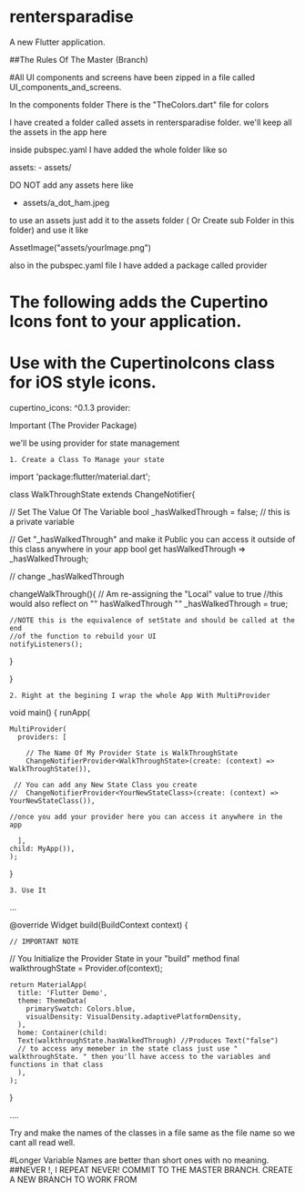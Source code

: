 # rentersparadise

A new Flutter application.

##The Rules Of The Master (Branch)

#All UI components and screens have been zipped in a file called UI_components_and_screens.

In the components folder There is the "TheColors.dart" file for colors

I have created a folder called assets in rentersparadise folder. we'll keep all the assets in the app here

inside pubspec.yaml I have added the whole folder like so

  assets:
    - assets/

DO NOT add any assets here like

- assets/a_dot_ham.jpeg

to use an assets just add it to the assets folder ( Or Create sub Folder in this folder) and use it like

AssetImage("assets/yourImage.png")

also in the pubspec.yaml file I have added a package called provider

  # The following adds the Cupertino Icons font to your application.
  # Use with the CupertinoIcons class for iOS style icons.
  cupertino_icons: ^0.1.3
  provider:

Important (The Provider Package)

we'll be using provider for state management

    1. Create a Class To Manage your state

import 'package:flutter/material.dart';

class WalkThroughState extends ChangeNotifier{

// Set The Value Of The Variable
bool _hasWalkedThrough = false;  // this is a private variable

// Get "_hasWalkedThrough" and make it Public you can access it outside of this class anywhere in your app
bool get hasWalkedThrough => _hasWalkedThrough;


// change _hasWalkedThrough

  changeWalkThrough(){
  // Am re-assigning the "Local" value to true
  //this would also reflect on "" hasWalkedThrough ""
  _hasWalkedThrough = true;

    //NOTE this is the equivalence of setState and should be called at the end
    //of the function to rebuild your UI
    notifyListeners();
  }

}

    2. Right at the begining I wrap the whole App With MultiProvider

void main() {
  runApp(

    MultiProvider(
      providers: [

        // The Name Of My Provider State is WalkThroughState
        ChangeNotifierProvider<WalkThroughState>(create: (context) =>  WalkThroughState()),

     // You can add any New State Class you create
    //  ChangeNotifierProvider<YourNewStateClass>(create: (context) =>  YourNewStateClass()),

    //once you add your provider here you can access it anywhere in the app

      ],
    child: MyApp()),
    );
}

    3. Use It

...

  @override
  Widget build(BuildContext context) {

    // IMPORTANT NOTE
   // You Initialize the Provider State in your "build" method
   final walkthroughState = Provider.of<WalkThroughState>(context);


    return MaterialApp(
      title: 'Flutter Demo',
      theme: ThemeData(
        primarySwatch: Colors.blue,
        visualDensity: VisualDensity.adaptivePlatformDensity,
      ),
      home: Container(child:
      Text(walkthroughState.hasWalkedThrough) //Produces Text("false")
      // to access any memeber in the state class just use " walkthroughState. " then you'll have access to the variables and functions in that class
      ),
    );
  }

....

Try and make the names of the classes in a file same as the file name so we cant all read well.

#Longer Variable Names are better than short ones with no meaning.
##NEVER !, I REPEAT NEVER! COMMIT TO THE MASTER BRANCH. CREATE A NEW BRANCH TO WORK FROM
